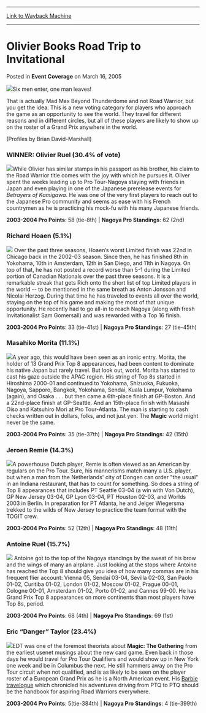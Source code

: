 
---
[Link to Wayback Machine](https://web.archive.org/web/20210503080137/https://magic.wizards.com/en/articles/archive/event-coverage/olivier-books-road-trip-invitational-2005-03-16)

[_metadata_:description]:- "Six men enter, one man leaves!That is actually Mad Max Beyond Thunderdome and not Road Warrior, but you get the idea. This is a new voting category for players who approach the game as an opportunity to see the world. They travel for different reasons and in different circles, but all of these players are likely to show up on the roster of a Grand Prix anywhere in the"
[_metadata_:generator]:- "Drupal 7 (http://drupal.org)"
[_metadata_:node]:- "579831"
[_metadata_:publish_date]:- "2005-03-16"
[_metadata_:source]:- "div-main-content"
[_metadata_:title]:- "Olivier Books Road Trip to Invitational"
[_metadata_:wayback_capture_timestamp]:- "2021-05-03 08:01:37"
[_metadata_:wayback_raw_url]:- "https://web.archive.org/web/20210503080137id_/https://magic.wizards.com/en/articles/archive/event-coverage/olivier-books-road-trip-invitational-2005-03-16"
[_metadata_:wayback_url]:- "https://magic.wizards.com/en/articles/archive/event-coverage/olivier-books-road-trip-invitational-2005-03-16"
---


Olivier Books Road Trip to Invitational
=======================================



 Posted in **Event Coverage**
 on March 16, 2005 










[![](https://media.magic.wizards.com/image_legacy_migration/magic/images/tournamentcenter/2005/invitational_banner.jpg)](http://archive.wizards.com/Magic/Magazine/Article.aspx?x=mtgevent/mi05/voting)Six men enter, one man leaves!

That is actually Mad Max Beyond Thunderdome and not Road Warrior, but you get the idea. This is a new voting category for players who approach the game as an opportunity to see the world. They travel for different reasons and in different circles, but all of these players are likely to show up on the roster of a Grand Prix anywhere in the world.

(Profiles by Brian David-Marshall)

### WINNER: Olivier Ruel (30.4% of vote)

![](https://media.magic.wizards.com/image_legacy_migration/magic/images/tournamentcenter/2005/oruel.jpg)While Olivier has similar stamps in his passport as his brother, his claim to the Road Warrior title comes with the joy with which he pursues it. Oliver spent the weeks leading up to Pro Tour-Nagoya staying with friends in Japan and even playing in one of the Japanese prerelease events for *Betrayers of Kamigawa*. He was one of the very first players to reach out to the Japanese Pro community and seems as ease with his French countrymen as he is practicing his mock-fu with his many Japanese friends.

**2003-2004 Pro Points**: 58 (tie-8th) | **Nagoya Pro Standings**: 62 (2nd)

### Richard Hoaen (5.1%)

![](https://media.magic.wizards.com/image_legacy_migration/magic/images/tournamentcenter/2005/richhoaen.jpg) Over the past three seasons, Hoaen’s worst Limited finish was 22nd in Chicago back in the 2002-03 season. Since then, he has finished 8th in Yokohama, 10th in Amsterdam, 12th in San Diego, and 11th in Nagoya. On top of that, he has not posted a record worse than 5-1 during the Limited portion of Canadian Nationals over the past three seasons. It is a remarkable streak that gets Rich onto the short list of top Limited players in the world -- to be mentioned in the same breath as Anton Jonsson and Nicolai Herzog. During that time he has traveled to events all over the world, staying on the top of his game and making the most of that unique opportunity. He recently had to go all-in to reach Nagoya (along with fresh Invitationalist Sam Gomersall) and was rewarded with a Top 16 finish.

**2003-2004 Pro Points**: 33 (tie-41st) | **Nagoya Pro Standings**: 27 (tie-45th)

### Masahiko Morita (11.1%)

![](https://media.magic.wizards.com/image_legacy_migration/magic/images/tournamentcenter/2005/masahikomorita.jpg)A year ago, this would have been seen as an ironic entry. Morita, the holder of 13 Grand Prix Top 8 appearances, had been content to dominate his native Japan but rarely travel. But look out, world. Morita has started to cast his gaze outside the APAC region. His string of Top 8s started in Hiroshima 2000-01 and continued to Yokohama, Shizuoka, Fukuoka, Nagoya, Sapporo, Bangkok, Yokohama, Sendai, Kuala Lumpur, Yokohama (again), and Osaka . . . but then came a 6th-place finish at GP-Boston. And a 22nd-place finish at GP-Seattle. And an 15th-place finish with Masashi Oiso and Katsuhiro Mori at Pro Tour-Atlanta. The man is starting to cash checks written out in dollars, folks, and not just yen. The **Magic** world might never be the same.

**2003-2004 Pro Points**: 35 (tie-37th) | **Nagoya Pro Standings**: 42 (15th)

### Jeroen Remie (14.3%)

![](https://media.magic.wizards.com/image_legacy_migration/magic/images/tournamentcenter/2005/jeroen2.jpg)A powerhouse Dutch player, Remie is often viewed as an American by regulars on the Pro Tour. Sure, his mannerisms match many a U.S. player, but when a man from the Netherlands' city of Dongen can order "the usual" in an Indiana restaurant, that has to count for something. So does a string of Top 8 appearances that includes PT Seattle 03-04 (a win with Von Dutch), GP New Jersey 03-04, GP Lyon 03-04, PT Houston 02-03, and Worlds 2003 in Berlin. In preparation for PT Atlanta, he and Jelger Wiegersma trekked to the wilds of New Jersey to practice the team format with the TOGIT crew. 

**2003-2004 Pro Points**: 52 (12th) | **Nagoya Pro Standings**: 48 (11th)

### Antoine Ruel (15.7%)

![](https://media.magic.wizards.com/image_legacy_migration/magic/images/tournamentcenter/2005/aruel.jpg) Antoine got to the top of the Nagoya standings by the sweat of his brow and the wings of many an airplane. Just looking at the stops where Antoine has reached the Top 8 should give you idea of how many commas are in his frequent flier account: Vienna 05, Sendai 03-04, Sevilla 02-03, San Paolo 01-02, Curitiba 01-02, London 01-02, Moscow 01-02, Prague 00-01, Cologne 00-01, Amsterdam 01-02, Porto 01-02, and Cannes 99-00. He has Grand Prix Top 8 appearances on more continents than most players have Top 8s, period.

**2003-2004 Pro Points**: 68 (4th) | **Nagoya Pro Standings**: 69 (1st)

### Eric “Danger” Taylor (23.4%)

![](https://media.magic.wizards.com/image_legacy_migration/magic/images/tournamentcenter/2005/erictaylor.jpg)EDT was one of the foremost theorists about **Magic: The Gathering** from the earliest usenet musings about the new card game. Even back in those days he would travel for Pro Tour Qualifiers and would show up in New York one week and be in Columbus the next. He still hammers away on the Pro Tour circuit when not qualified, and is as likely to be seen on the player roster of a European Grand Prix as he is a North American event. His [Barbie travelogue](http://www.classicdojo.org/bou97/bou.971113edt.txt) which chronicled his adventures driving from PTQ to PTQ should be the handbook for aspiring Road Warriors everywhere.

**2003-2004 Pro Points**: 5(tie-384th) | **Nagoya Pro Standings**: 4 (tie-399th)







